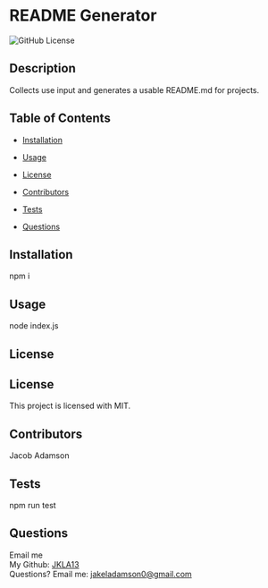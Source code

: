 # README Generator
  
  ![GitHub License](https://img.shields.io/badge/license-MIT-blue)
  
  ## Description
  Collects use input and generates a usable README.md for projects.
  
  ## Table of Contents
  
  * [Installation](#installation)

  * [Usage](#usage)

  * [License](#license)

  * [Contributors](#contributor)

  * [Tests](#tests)

  * [Questions](#questions)
  
   ## Installation
   npm i
  
   ## Usage
   node index.js
   
   ## License
   ## License
  This project is licensed with MIT.
   
   ## Contributors
   Jacob Adamson
  
   ## Tests
  npm run test
  
  ## Questions
  Email me
  </br>
  My Github: [JKLA13](https://github.com/JKLA13)<br/>
  Questions? Email me: jakeladamson0@gmail.com<br/>
